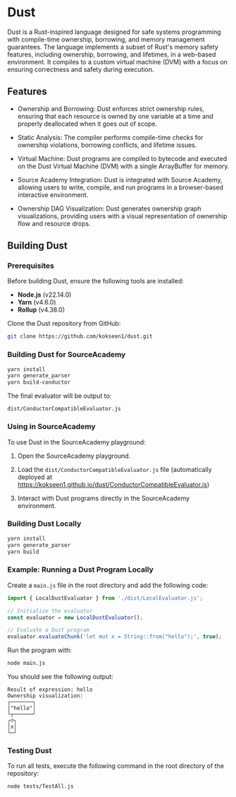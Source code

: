 # Dust

Dust is a Rust-inspired language designed for safe systems programming with compile-time ownership, borrowing, and memory management guarantees. The language implements a subset of Rust's memory safety features, including ownership, borrowing, and lifetimes, in a web-based environment. It compiles to a custom virtual machine (DVM) with a focus on ensuring correctness and safety during execution.

## Features

- Ownership and Borrowing: Dust enforces strict ownership rules, ensuring that each resource is owned by one variable at a time and properly deallocated when it goes out of scope.

- Static Analysis: The compiler performs compile-time checks for ownership violations, borrowing conflicts, and lifetime issues.

- Virtual Machine: Dust programs are compiled to bytecode and executed on the Dust Virtual Machine (DVM) with a single ArrayBuffer for memory.

- Source Academy Integration: Dust is integrated with Source Academy, allowing users to write, compile, and run programs in a browser-based interactive environment.

- Ownership DAG Visualization: Dust generates ownership graph visualizations, providing users with a visual representation of ownership flow and resource drops.

## Building Dust

### Prerequisites

Before building Dust, ensure the following tools are installed:

- **Node.js** (v22.14.0)
- **Yarn** (v4.6.0)
- **Rollup** (v4.38.0)

Clone the Dust repository from GitHub:

```bash
git clone https://github.com/kokseen1/dust.git
```

### Building Dust for SourceAcademy

```bash
yarn install
yarn generate_parser
yarn build-conductor
```

The final evaluator will be output to:

```
dist/ConductorCompatibleEvaluator.js
```

### Using in SourceAcademy

To use Dust in the SourceAcademy playground:

1. Open the SourceAcademy playground.

2. Load the `dist/ConductorCompatibleEvaluator.js` file (automatically deployed at https://kokseen1.github.io/dust/ConductorCompatibleEvaluator.js)

3. Interact with Dust programs directly in the SourceAcademy environment.

### Building Dust Locally

```bash
yarn install
yarn generate_parser
yarn build
```


### Example: Running a Dust Program Locally

Create a `main.js` file in the root directory and add the following code:

```js
import { LocalDustEvaluator } from './dist/LocalEvaluator.js';

// Initialize the evaluator
const evaluator = new LocalDustEvaluator();

// Evaluate a Dust program
evaluator.evaluateChunk('let mut x = String::from("hello");', true);
```

Run the program with:

```bash
node main.js
```

You should see the following output:

```
Result of expression: hello
Ownership visualization:
┌───────┐
│"hello"│
└┬──────┘
┌▽┐
│x│
└─┘
```

### Testing Dust

To run all tests, execute the following command in the root directory of the repository:

```bash
node tests/TestAll.js
```
